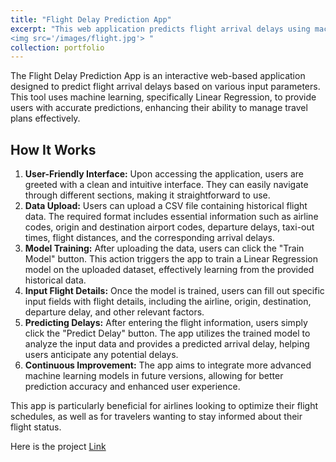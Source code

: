 ```yaml
---
title: "Flight Delay Prediction App"
excerpt: "This web application predicts flight arrival delays using machine learning. Users can upload historical flight data to train a Linear Regression model and input specific flight details to receive real-time delay predictions.<br/>
<img src='/images/flight.jpg'> "
collection: portfolio
---
```


<p>
        The Flight Delay Prediction App is an interactive web-based application designed to predict flight arrival delays based on various input parameters. This tool uses machine learning, specifically Linear Regression, to provide users with accurate predictions, enhancing their ability to manage travel plans effectively.
    </p>
    <h2>How It Works</h2>
    <ol>
        <li>
            <strong>User-Friendly Interface:</strong> Upon accessing the application, users are greeted with a clean and intuitive interface. They can easily navigate through different sections, making it straightforward to use.
        </li>
        <li>
            <strong>Data Upload:</strong> Users can upload a CSV file containing historical flight data. The required format includes essential information such as airline codes, origin and destination airport codes, departure delays, taxi-out times, flight distances, and the corresponding arrival delays.
        </li>
        <li>
            <strong>Model Training:</strong> After uploading the data, users can click the "Train Model" button. This action triggers the app to train a Linear Regression model on the uploaded dataset, effectively learning from the provided historical data.
        </li>
        <li>
            <strong>Input Flight Details:</strong> Once the model is trained, users can fill out specific input fields with flight details, including the airline, origin, destination, departure delay, and other relevant factors.
        </li>
        <li>
            <strong>Predicting Delays:</strong> After entering the flight information, users simply click the "Predict Delay" button. The app utilizes the trained model to analyze the input data and provides a predicted arrival delay, helping users anticipate any potential delays.
        </li>
        <li>
            <strong>Continuous Improvement:</strong> The app aims to integrate more advanced machine learning models in future versions, allowing for better prediction accuracy and enhanced user experience.
        </li>
    </ol>
    <p>
        This app is particularly beneficial for airlines looking to optimize their flight schedules, as well as for travelers wanting to stay informed about their flight status.
    </p>
Here is the project <a href = "https://github.com/Emranbiswas/Flight-Delay-Prediction" > Link </a>
